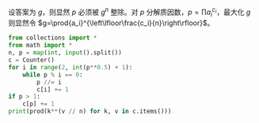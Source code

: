 设答案为 $g$，则显然 $p$ 必须被 $g^n$ 整除。对 $p$ 分解质因数，$p=\prod{a_i}^{c_i}$，最大化 $g$ 则显然令 $g=\prod{a_i}^{\left\lfloor\frac{c_i}{n}\right\rfloor}$。

```python
from collections import *
from math import *
n, p = map(int, input().split())
c = Counter()
for i in range(2, int(p**0.5) + 1):
    while p % i == 0:
        p //= i
        c[i] += 1
if p > 1:
    c[p] += 1
print(prod(k**(v // n) for k, v in c.items()))
```